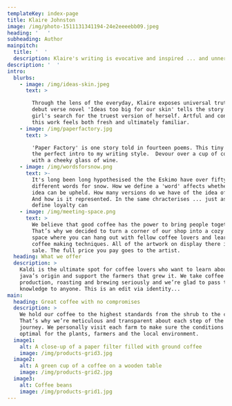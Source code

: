 ```yaml
---
templateKey: index-page
title: Klaire Johnston
image: /img/photo-1511131341194-24e2eeeebb09.jpeg
heading: '   '
subheading: Author
mainpitch:
  title: '  '
  description: Klaire's writing is evocative and inspired ... and unnervingly relatable.
description: '  '
intro:
  blurbs:
    - image: /img/ideas-skin.jpeg
      text: >

        Through the lens of the everyday, Klaire exposes universal truths.  Her
        debut verse novel 'Ideas too big for our skin' tells the story of one
        girl's search for the truest version of herself. Artful and confronting,
        this work feels both fresh and ultimately familiar. 
    - image: /img/paperfactory.jpg
      text: >

        'Paper Factory' is one story told in fourteen poems. This tiny read and
        the perfect intro to my writing style.  Devour over a cup of coffee or
        with a cheeky glass of wine. 
    - image: /img/wordsforsnow.png
      text: >-
        It's long been long hypothesised the the Eskimo have over fifty
        different words for snow. How we define a 'word' affects whether this
        idea can be upheld. How many versions do we have of the idea of loyalty?
        And how is it represented. In the same chracterises ... just as how we
        define loyalty can 
    - image: /img/meeting-space.png
      text: >
        We believe that good coffee has the power to bring people together.
        That’s why we decided to turn a corner of our shop into a cozy meeting
        space where you can hang out with fellow coffee lovers and learn about
        coffee making techniques. All of the artwork on display there is for
        sale. The full price you pay goes to the artist.
  heading: What we offer
  description: >
    Kaldi is the ultimate spot for coffee lovers who want to learn about their
    java’s origin and support the farmers that grew it. We take coffee
    production, roasting and brewing seriously and we’re glad to pass that
    knowledge to anyone. This is an edit via identity...
main:
  heading: Great coffee with no compromises
  description: >
    We hold our coffee to the highest standards from the shrub to the cup.
    That’s why we’re meticulous and transparent about each step of the coffee’s
    journey. We personally visit each farm to make sure the conditions are
    optimal for the plants, farmers and the local environment.
  image1:
    alt: A close-up of a paper filter filled with ground coffee
    image: /img/products-grid3.jpg
  image2:
    alt: A green cup of a coffee on a wooden table
    image: /img/products-grid2.jpg
  image3:
    alt: Coffee beans
    image: /img/products-grid1.jpg
---
```



